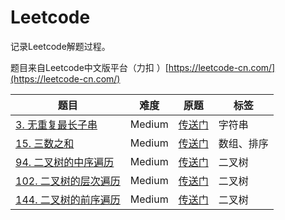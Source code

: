 # Leetcode
记录Leetcode解题过程。

题目来自Leetcode中文版平台（力扣 ）[https://leetcode-cn.com/](https://leetcode-cn.com/)

| 题目 | 难度 | 原题 | 标签 |
| --- | --- | --- | --- |
| [3. 无重复最长子串](https://github.com/xwchris/Leetcode/tree/master/3.%20%E6%97%A0%E9%87%8D%E5%A4%8D%E6%9C%80%E9%95%BF%E5%AD%90%E4%B8%B2) | Medium | [传送门](https://leetcode-cn.com/problems/longest-substring-without-repeating-characters/submissions/) | 字符串 |
| [15. 三数之和](https://github.com/xwchris/Leetcode/tree/master/15.%20%E4%B8%89%E6%95%B0%E4%B9%8B%E5%92%8C) | Medium | [传送门](https://leetcode-cn.com/problems/3sum/) | 数组、排序 |
| [94. 二叉树的中序遍历](https://github.com/xwchris/Leetcode/tree/master/94.%20%E4%BA%8C%E5%8F%89%E6%A0%91%E7%9A%84%E4%B8%AD%E5%BA%8F%E9%81%8D%E5%8E%86) | Medium | [传送门](https://leetcode-cn.com/problems/binary-tree-inorder-traversal/) | 二叉树 |
| [102. 二叉树的层次遍历](https://github.com/xwchris/Leetcode/tree/master/102.%20%E4%BA%8C%E5%8F%89%E6%A0%91%E7%9A%84%E5%B1%82%E6%AC%A1%E9%81%8D%E5%8E%86) | Medium | [传送门](https://leetcode-cn.com/problems/binary-tree-level-order-traversal/) | 二叉树 |
| [144. 二叉树的前序遍历](https://github.com/xwchris/Leetcode/tree/master/144.%20%E4%BA%8C%E5%8F%89%E6%A0%91%E7%9A%84%E5%89%8D%E5%BA%8F%E9%81%8D%E5%8E%86) | Medium | [传送门](https://leetcode-cn.com/problems/binary-tree-preorder-traversal/) | 二叉树 |
